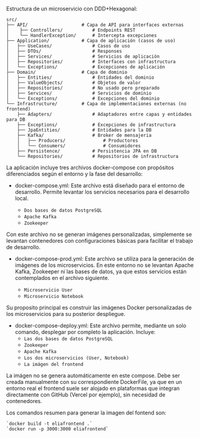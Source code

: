 Estructura de un microservicio con DDD+Hexagonal:
```
src/
├── API/                    # Capa de API para interfaces externas
│    ├── Controllers/           # Endpoints REST
│    └── HandlerException/      # Intercepta excepciones
├── Application/            # Capa de aplicación (casos de uso)
│   ├── UseCases/               # Casos de uso
│   ├── DTOs/                   # Responses
│   ├── Services/               # Servicios de aplicación
│   ├── Repositories/           # Interfaces con infrastructura
│   └── Exceptions/             # Excepciones de aplicación
├── Domain/                 # Capa de dominio
│   ├── Entities/               # Entidades del dominio
│   ├── ValueObjects/           # Objetos de valor
│   ├── Repositories/           # No usado pero preparado
│   ├── Services/               # Servicios de dominio
│   └── Exceptions/             # Excepciones del dominio
└── Infrastructure/         # Capa de implementaciones externas (no frontend)
    ├── Adapters/               # Adaptadores entre capas y entidades para DB
    ├── Exceptions/             # Excepciones de infrastructura
    ├── JpaEntities/            # Entidades para la DB
    ├── Kafka/                  # Broker de mensajeria
    │   ├── Producers/              # Productores
    │   └── Consumers/              # Consumidores
    ├── Persistence/            # Persistencia JPA en DB            
    └── Repositories/           # Repositorios de infrastructura

```
La aplicación incluye tres archivos docker-compose con propósitos diferenciados según el entorno y la fase del desarrollo:

- docker-compose.yml: Este archivo está diseñado para el entorno de desarrollo. Permite levantar los servicios necesarios 
para el desarrollo local.

  - `Dos bases de datos PostgreSQL`
  - `Apache Kafka`
  - `Zookeeper`

Con este archivo no se generan imágenes personalizadas, simplemente se levantan contenedores con configuraciones básicas 
para facilitar el trabajo de desarrollo.

- docker-compose-prod.yml: Este archivo se utiliza para la generación de imágenes de los microservicios. En este entorno 
no se levantan Apache Kafka, Zookeeper ni las bases de datos, ya que estos servicios están contemplados en el archivo siguiente.

  - `Microservicio User`
  - `Microservicio Notebook`

Su proposito principal es construir las imágenes Docker personalizadas de los microservicios para su posterior despliegue.

- docker-compose-deploy.yml: Este archivo permite, mediante un solo comando, desplegar por completo la aplicación. Incluye:
  - `Las dos bases de datos PostgreSQL`
  - `Zookeeper`
  - `Apache Kafka`
  - `Los dos microservicios (User, Notebook)`
  - `La imágen del frontend`

La imágen no se genera automáticamente en este compose. Debe ser creada manualmente con su correspondiente DockerFile, ya 
que en un entorno real el frontend suele ser alojado en plataformas que integran directamente con GitHub (Vercel por ejemplo),
sin necesidad de contenedores.

Los comandos resumen para generar la imagen del fontend son:

    `docker build -t eliafrontend .`
    `docker run -p 3000:3000 eliafrontend`